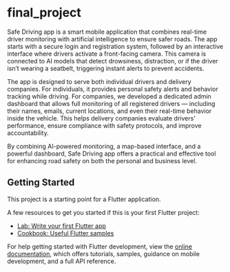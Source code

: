 # final_project

Safe Driving app is a smart mobile application that combines real-time driver monitoring with artificial intelligence to ensure safer roads. The app starts with a secure login and registration system, followed by an interactive interface where drivers activate a front-facing camera. This camera is connected to AI models that detect drowsiness, distraction, or if the driver isn’t wearing a seatbelt, triggering instant alerts to prevent accidents.

The app is designed to serve both individual drivers and delivery companies. For individuals, it provides personal safety alerts and behavior tracking while driving. For companies, we developed a dedicated admin dashboard that allows full monitoring of all registered drivers — including their names, emails, current locations, and even their real-time behavior inside the vehicle. This helps delivery companies evaluate drivers' performance, ensure compliance with safety protocols, and improve accountability.

By combining AI-powered monitoring, a map-based interface, and a powerful dashboard, Safe Driving app offers a practical and effective tool for enhancing road safety on both the personal and business level.

## Getting Started

This project is a starting point for a Flutter application.

A few resources to get you started if this is your first Flutter project:

- [Lab: Write your first Flutter app](https://docs.flutter.dev/get-started/codelab)
- [Cookbook: Useful Flutter samples](https://docs.flutter.dev/cookbook)

For help getting started with Flutter development, view the
[online documentation](https://docs.flutter.dev/), which offers tutorials,
samples, guidance on mobile development, and a full API reference.
